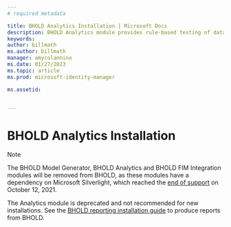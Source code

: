```yaml
---
# required metadata

title: BHOLD Analytics Installation | Microsoft Docs
description: BHOLD Analytics module provides rule-based testing of data access 
keywords:
author: billmath
ms.author: billmath
manager: amycolannino
ms.date: 01/27/2023
ms.topic: article
ms.prod: microsoft-identity-manager

ms.assetid:


---
```


# BHOLD Analytics Installation

> [!NOTE]
> The BHOLD Model Generator, BHOLD Analytics and BHOLD FIM Integration modules will be removed from BHOLD, as these modules have a dependency on Microsoft Silverlight, which reached the [end of support](https://support.microsoft.com/windows/silverlight-end-of-support-0a3be3c7-bead-e203-2dfd-74f0a64f1788) on October 12, 2021.

The Analytics module is deprecated and not recommended for new installations.  See the [BHOLD reporting installation guide](bhold-reporting-installation.md) to produce reports from BHOLD.
